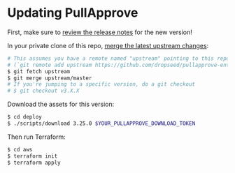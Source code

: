 # Updating PullApprove

First, make sure to [review the release notes](https://github.com/dropseed/pullapprove-enterprise/releases) for the new version!

In your private clone of this repo,
[merge the latest upstream changes](https://help.github.com/en/articles/syncing-a-fork):

```sh
# This assumes you have a remote named "upstream" pointing to this repo
# (`git remote add upstream https://github.com/dropseed/pullapprove-enterprise` if you need to add this)
$ git fetch upstream
$ git merge upstream/master
# If you're jumping to a specific version, do a git checkout
# $ git checkout v3.X.X
```

Download the assets for this version:

```sh
$ cd deploy
$ ./scripts/download 3.25.0 $YOUR_PULLAPPROVE_DOWNLOAD_TOKEN
```

Then run Terraform:

```sh
$ cd aws
$ terraform init
$ terraform apply
```
